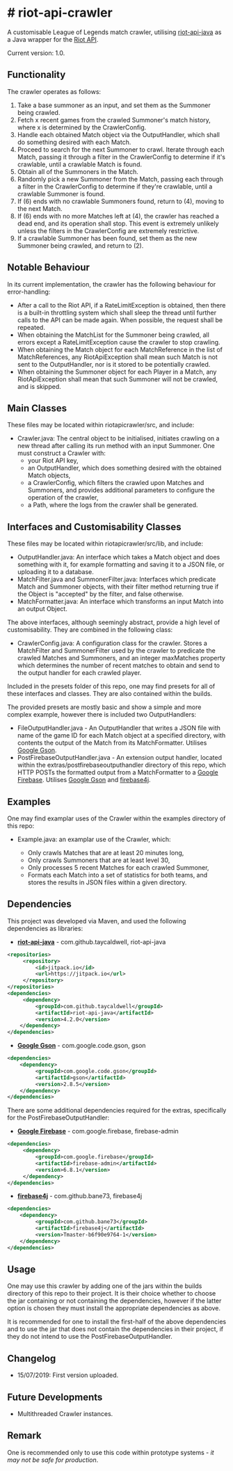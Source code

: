 
# # riot-api-crawler

A customisable League of Legends match crawler, utilising [riot-api-java](https://github.com/taycaldwell/riot-api-java) as a Java wrapper for the [Riot API](https://developer.riotgames.com/).

Current version: 1.0.

## Functionality
The crawler operates as follows:
 1. Take a base summoner as an input, and set them as the Summoner being crawled.
 2. Fetch x recent games from the crawled Summoner's match history, where x is determined by the CrawlerConfig.
 3. Handle each obtained Match object via the OutputHandler, which shall do something desired with each Match.
 4. Proceed to search for the next Summoner to crawl. Iterate through each Match, passing it through a filter in the CrawlerConfig to determine if it's crawlable, until a  crawlable Match is found.
 5. Obtain all of the Summoners in the Match.
 6. Randomly pick a new Summoner from the Match, passing each through a filter in the CrawlerConfig to determine if they're crawlable, until a crawlable Summoner is found.
 7. If (6) ends with no crawlable Summoners found, return to (4), moving to the next Match.
 8. If (6) ends with no more Matches left at (4), the crawler has reached a dead end, and its operation shall stop. This event is extremely unlikely unless the filters in the CrawlerConfig are extremely restrictive.
 9. If a crawlable Summoner has been found, set them as the new Summoner being crawled, and return to (2).

## Notable Behaviour

In its current implementation, the crawler has the following  behaviour for error-handling:

  - After a call to the Riot API, if a RateLimitException is obtained, then there is a built-in throttling system which shall sleep the thread until further calls to the API can be made again. When possible, the request shall be repeated.
- When obtaining the MatchList for the Summoner being crawled, all errors except a RateLimitException cause the crawler to stop crawling.
- When obtaining the Match object for each MatchReference in the list of MatchReferences, any RiotApiException shall mean such Match is not sent to the OutputHandler, nor is it stored to be potentially crawled.
- When obtaining the Summoner object for each Player in a Match, any RiotApiException shall mean that such Summoner will not be crawled, and is skipped.

 ## Main Classes
These files may be located within riotapicrawler/src, and include:
 - Crawler.java: The central object to be initialised, initiates crawling on a new thread after calling its run method with an input Summoner. One must construct a Crawler with:
    - your Riot API key,
    - an OutputHandler, which does something desired with the obtained Match objects,
    - a CrawlerConfig, which filters the crawled upon Matches and Summoners, and provides additional parameters to configure the operation of the crawler,
    -  a Path, where the logs from the crawler shall be generated.



## Interfaces and Customisability Classes
These files may be located within riotapicrawler/src/lib, and include:
  - OutputHandler.java: An interface which takes a Match object and does something with it, for example formatting and saving it to a JSON file, or uploading it to a database.
  -  MatchFilter.java and SummonerFilter.java: Interfaces which predicate Match and Summoner objects, with their filter method returning true if the Object is "accepted" by the filter, and false otherwise.
  - MatchFormatter.java: An interface which transforms an input Match into an output Object.

The above interfaces, although seemingly abstract, provide a high level of customisability. They are combined in the following class:
  - CrawlerConfig.java: A configuration class for the crawler.  Stores a MatchFilter and SummonerFilter used by the crawler to  predicate the crawled Matches and Summoners,  and an integer maxMatches property which determines the number of recent matches to obtain and  send to the output handler for each crawled player.

Included in the presets folder of this repo, one may find presets for all of these interfaces and classes. They are also contained within the builds. 

The provided presets are mostly basic and show a simple and more complex example, however there is included two OutputHandlers:
  - FileOutputHandler.java - An OutputHandler that writes a JSON file with name of the game ID for each Match object at a specified directory, with contents the output of the Match from its MatchFormatter. 
Utilises [Google Gson](https://github.com/google/gson).
  - PostFirebaseOutputHandler.java - An extension output handler, located within the extras/postfirebaseoutputhandler directory of this repo, which HTTP POSTs the formatted output from a MatchFormatter to a [Google Firebase](https://firebase.google.com/).
Utilises [Google Gson](https://github.com/google/gson) and [firebase4j](https://github.com/bane73/firebase4j).

## Examples

One may find examplar uses of the Crawler within the examples directory of this repo:

 - Example.java: an examplar use of the Crawler, which:
 
   - Only crawls Matches that are at least 20 minutes long,
   - Only crawls Summoners that are at least level 30,
   - Only processes 5 recent Matches for each crawled Summoner,
   - Formats each Match into a set of statistics for both teams,
      and stores the results in JSON files within a given directory.

## Dependencies
This project was developed via Maven, and used the following dependencies as libraries:
 - **[riot-api-java](https://github.com/taycaldwell/riot-api-java)** - com.github.taycaldwell, riot-api-java
```xml
<repositories>  
	 <repository> 
		 <id>jitpack.io</id>  
		 <url>https://jitpack.io</url>  
	 </repository>
</repositories>
<dependencies>
	 <dependency>  
		 <groupId>com.github.taycaldwell</groupId>  
		 <artifactId>riot-api-java</artifactId>  
		 <version>4.2.0</version>  
	</dependency>
</dependencies>
```
 - **[Google Gson](https://github.com/google/gson)** - com.google.code.gson, gson
```xml
<dependencies>
	<dependency>  
		 <groupId>com.google.code.gson</groupId>  
		 <artifactId>gson</artifactId>  
		 <version>2.8.5</version>  
	</dependency>
</dependencies>
```

There are some additional dependencies required for the extras, specifically for the PostFirebaseOutputHandler:
 - **[Google Firebase](https://firebase.google.com/)** - com.google.firebase, firebase-admin
```xml
<dependencies>  
	 <dependency> 
		 <groupId>com.google.firebase</groupId>  
		 <artifactId>firebase-admin</artifactId>  
		 <version>6.8.1</version>  
	 </dependency>
</dependencies>
```
 - **[firebase4j](https://github.com/bane73/firebase4j)** - com.github.bane73, firebase4j
```xml
<dependencies>  
	<dependency>  
		 <groupId>com.github.bane73</groupId>  
		 <artifactId>firebase4j</artifactId>  
		 <version>Tmaster-b6f90e9764-1</version>  
	</dependency>
</dependencies>
```

## Usage

One may use this crawler by adding one of the jars within the builds directory of this repo to their project. It is their choice whether to choose the jar containing or not containing the dependencies, however if the latter option is chosen they must install the appropriate dependencies as above.

It is recommended for one to install the first-half of the above dependencies and to use the jar that does not contain the dependencies in their project, if they do not intend to use the PostFirebaseOutputHandler.

## Changelog

  - 15/07/2019: First version uploaded.
 
## Future Developments

  - Multithreaded Crawler instances.

## Remark

One is recommended only to use this code within prototype systems - *it may not be safe for production*.
